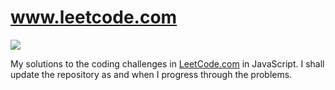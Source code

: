 www.leetcode.com
=====================

![](https://github.com/rohan-paul/LeetCode_Solution_JS/blob/master/LeetCode-logo.png)

My solutions to the coding challenges in [LeetCode.com](https://leetcode.com/rohan23/) in JavaScript. I shall update the repository as and when I progress through the problems.
